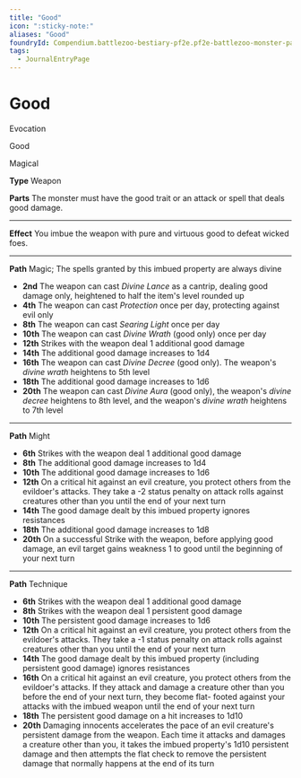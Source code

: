 ```yaml
---
title: "Good"
icon: ":sticky-note:"
aliases: "Good"
foundryId: Compendium.battlezoo-bestiary-pf2e.pf2e-battlezoo-monster-parts.JournalEntry.DUgV4RRnkTaikCI2.JournalEntryPage.wOoUPP0ea45GDb97
tags:
  - JournalEntryPage
---
```


# Good
Evocation

Good

Magical

**Type** Weapon

**Parts** The monster must have the good trait or an attack or spell that deals good damage.

* * *

**Effect** You imbue the weapon with pure and virtuous good to defeat wicked foes.

* * *

**Path** Magic; The spells granted by this imbued property are always divine

*   **2nd** The weapon can cast _Divine Lance_ as a cantrip, dealing good damage only, heightened to half the item's level rounded up
*   **4th** The weapon can cast _Protection_ once per day, protecting against evil only
*   **8th** The weapon can cast _Searing Light_ once per day
*   **10th** The weapon can cast _Divine Wrath_ (good only) once per day
*   **12th** Strikes with the weapon deal 1 additional good damage
*   **14th** The additional good damage increases to 1d4
*   **16th** The weapon can cast _Divine Decree_ (good only). The weapon's _divine wrath_ heightens to 5th level
*   **18th** The additional good damage increases to 1d6
*   **20th** The weapon can cast _Divine Aura_ (good only), the weapon's _divine decree_ heightens to 8th level, and the weapon's _divine wrath_ heightens to 7th level

* * *

**Path** Might

*   **6th** Strikes with the weapon deal 1 additional good damage
*   **8th** The additional good damage increases to 1d4
*   **10th** The additional good damage increases to 1d6
*   **12th** On a critical hit against an evil creature, you protect others from the evildoer's attacks. They take a -2 status penalty on attack rolls against creatures other than you until the end of your next turn
*   **14th** The good damage dealt by this imbued property ignores resistances
*   **18th** The additional good damage increases to 1d8
*   **20th** On a successful Strike with the weapon, before applying good damage, an evil target gains weakness 1 to good until the beginning of your next turn

* * *

**Path** Technique

*   **6th** Strikes with the weapon deal 1 additional good damage
*   **8th** Strikes with the weapon deal 1 persistent good damage
*   **10th** The persistent good damage increases to 1d6
*   **12th** On a critical hit against an evil creature, you protect others from the evildoer's attacks. They take a -1 status penalty on attack rolls against creatures other than you until the end of your next turn
*   **14th** The good damage dealt by this imbued property (including persistent good damage) ignores resistances
*   **16th** On a critical hit against an evil creature, you protect others from the evildoer's attacks. If they attack and damage a creature other than you before the end of your next turn, they become flat- footed against your attacks with the imbued weapon until the end of your next turn
*   **18th** The persistent good damage on a hit increases to 1d10
*   **20th** Damaging innocents accelerates the pace of an evil creature's persistent damage from the weapon. Each time it attacks and damages a creature other than you, it takes the imbued property's 1d10 persistent damage and then attempts the flat check to remove the persistent damage that normally happens at the end of its turn